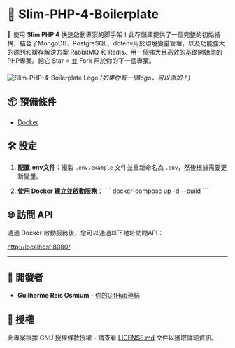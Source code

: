 # 🚀 Slim-PHP-4-Boilerplate

🚀 使用 **Slim PHP 4** 快速啟動專案的脚手架！此存儲庫提供了一個完整的初始結構，結合了MongoDB、PostgreSQL、dotenv用於環境變量管理，以及功能強大的隊列和緩存解決方案 RabbitMQ 和 Redis。用一個強大且高效的基礎開始你的PHP專案。給它 Star ⭐ 並 Fork 用於你的下一個專案。

![Slim-PHP-4-Boilerplate Logo](https://avatars.githubusercontent.com/u/18685227?v=4) 
*(如果你有一個logo，可以添加！)*

## 📦 預備條件

- [Docker](https://www.docker.com/get-started)

## 🛠️ 設定

1. **配置.env文件**：複製 `.env.example` 文件並重新命名為 `.env`，然後根據需要更新變量。

2. **使用 Docker 建立並啟動服務**：
\```
docker-compose up -d --build
\```

## 🌐 訪問 API

通過 Docker 啟動服務後，您可以通過以下地址訪問API：

[http://localhost:8080/](http://localhost:8080/)

---

## 🤖 開發者

- **Guilherme Reis Osmium** - [你的GitHub連結](https://github.com/guilhermeosmium)

## 📄 授權

此專案根據 GNU 授權條款授權 - 請查看 [LICENSE.md](LICENSE.md) 文件以獲取詳細資訊。
